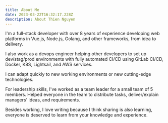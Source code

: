 ```yaml
---
title: About Me
date: 2023-03-22T16:32:17.228Z
description: About Thien Nguyen
---
```


I'm a full-stack developer with over 8 years of experience developing web platforms in Vue.js, Node.js, Golang, and other frameworks, from idea to delivery. 

I also work as a devops engineer helping other developers to set up dev/stag/prod environments with fully automated CI/CD using GitLab CI/CD, Docker, K8S, Lightsail, and AWS services.

I can adapt quickly to new working environments or new cutting-edge technologies.

For leadership skills, I've worked as a team leader for a small team of 5 members. Helped everyone in the team to distribute tasks, deliver/explain managers' ideas, and requirements.

Besides working, I love writing because I think sharing is also learning, everyone is deserved to learn from your knowledge and experience.

